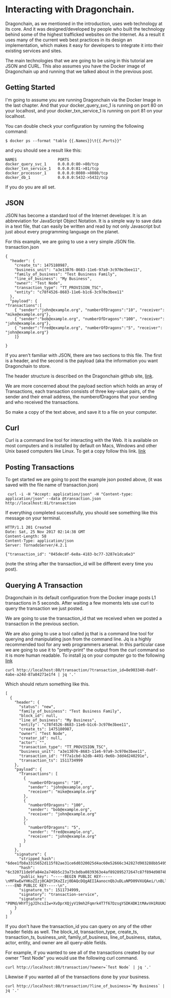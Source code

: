 # Interacting with Dragonchain.

Dragonchain, as we mentioned in the introduction, uses web technology at its core. And it was designed/developed by people who built the technology behind some of the highest trafficked websites on the Internet. As a result it uses many of the current web best practices in its design an implementation, which makes it easy for developers to integrate it into their existing services and sites.

The main technologies that we are going to be using in this tutorial are JSON and CURL. This also assumes you have the Docker image of Dragonchain up and running that we talked about in the previous post.

## Getting Started
I'm going to assume you are running Dragonchain via the Docker Image in the last chapter. And that your docker_query_svc_1 is running on port 80 on your localhost, and your docker_txn_service_1 is running on port 81 on your localhost.  

You can double check your configuration by running the following command:
```
$ docker ps --format "table {{.Names}}\t{{.Ports}}"
```
and you should see a result like this:
```
NAMES                  PORTS
docker_query_svc_1     0.0.0.0:80->80/tcp
docker_txn_service_1   0.0.0.0:81->81/tcp
docker_processor_1     0.0.0.0:8080->8080/tcp
docker_db_1            0.0.0.0:5432->5432/tcp
```
If you do you are all set.

## JSON
JSON has become a standard tool of the Internet developer. It is an abbreviation for JavaScript Object Notation. It is a simple way to save data in a text file, that can easily be written and read by not only Javascript but just about every programming language on the planet.

For this example, we are going to use a very simple JSON file.
transaction.json
````
{
  "header": {
    "create_ts": 1475180987,
    "business_unit": "a3e13076-8683-11e6-97a9-3c970e3bee11",
    "family_of_business": "Test Business Family",
    "line_of_business": "My Business",
    "owner": "Test Node",
    "transaction_type": "TT_PROVISION_TSC",
    "entity": "c78f4526-8683-11e6-b1c6-3c970e3bee11"
  },
  "payload": {
"Transactions":[
    { "sender":"john@example.org", "numberOfDragons":"10", "receiver": "mike@example.org"},
    { "sender":"bob@example.org", "numberOfDragons":"100", "receiver": "john@example.org"},
    { "sender":"fred@example.org", "numberOfDragons":"5", "receiver": "john@example.org"}
    ]}

}
````

If you aren't familiar with JSON, there are two sections to this file. The first is a header, and the second is the payload (aka the information you want Dragonchain to store.

The header structure is described on the Dragonchain github site, [link](https://github.com/dragonchain/dragonchain/blob/master/docs/transactions.md).

We are more concerned about the payload section which holds an array of Transactions, each transaction consists of three key-value pairs, of the sender and their email address, the numberofDragons that your sending and who received the transactions.

So make a copy of the text above, and save it to a file on your computer.

## Curl
Curl is a command line tool for interacting with the Web. It is available on most computers and is installed by default on Macs, Windows and other Unix based computers like Linux.  To get a copy follow this link. [link](https://curl.haxx.se/download.html)

## Posting Transactions
To get started we are going to post the example json posted above, (it was saved with the file name of transaction.json)

```
 curl -i -H "Accept: application/json" -H "Content-type: application/json" --data @transaction.json http://localhost:81/transaction
```

If everything completed successfully, you should see something like this message on your terminal.

```
HTTP/1.1 201 Created
Date: Sat, 25 Nov 2017 02:14:38 GMT
Content-Length: 58
Content-Type: application/json
Server: TornadoServer/4.2.1

{"transaction_id": "045dec8f-6e8a-4183-bc77-3287e1dca6e3"
```
(note the string after the transaction_id will be different every time you post).

## Querying A Transaction
Dragonchain in its default configuration from the Docker image posts L1 transactions in 5 seconds. After waiting a few moments lets use curl to query the transaction we just posted.

We are going to use the transaction_id that we received when we posted a transaction in the previous section.

We are also going to use a tool called jq that is a command line tool for querying and manipulating json from the command line. Jq is a highly recommended tool for any web programmers arsenal. In this particular case we are going to use it to "pretty-print" the output from the curl command so it is more human readable. To install jq on your computer go to the following [link](https://stedolan.github.io/jq/download/)
```
curl http://localhost:80/transaction/?transaction_id=8e903340-0a8f-4abe-a24d-87a84271e1f4 | jq '.'
```
Which should return something like this.
```
[
  {
    "header": {
      "status": "new",
      "family_of_business": "Test Business Family",
      "block_id": null,
      "line_of_business": "My Business",
      "entity": "c78f4526-8683-11e6-b1c6-3c970e3bee11",
      "create_ts": 1475180987,
      "owner": "Test Node",
      "creator_id": null,
      "actor": "",
      "transaction_type": "TT_PROVISION_TSC",
      "business_unit": "a3e13076-8683-11e6-97a9-3c970e3bee11",
      "transaction_id": "ff7a1cbd-b2db-4491-9e6b-3dd4d240291e",
      "transaction_ts": 1511734999
    },
    "payload": {
      "Transactions": [
        {
          "numberOfDragons": "10",
          "sender": "john@example.org",
          "receiver": "mike@example.org"
        },
        {
          "numberOfDragons": "100",
          "sender": "bob@example.org",
          "receiver": "john@example.org"
        },
        {
          "numberOfDragons": "5",
          "sender": "fred@example.org",
          "receiver": "john@example.org"
        }
      ]
    },
    "signature": {
      "stripped_hash": "6dee1fb8a3315652d115f82ae31ce6d0320025d4ac60e52666c342827d903288bb54958b1b419517a1b6fcf523278053f9adc5538c8407411821caac92e9d294",
      "hash": "6c320711de9fa84e2a746b5c23a73cbdba0839363e4af892895272647c87f894d9074b8194c7eb45d67d0861d99a2f18551c736a8de4c324142c211e9d722e8a",
      "public_key": "-----BEGIN PUBLIC KEY-----\nMFkwEwYHKoZIzj0CAQYIKoZIzj0DAQcDQgAEIIAanocnQbJuDLuNPD09VXUQAei/\nBLlLBHz6WTNcP71MJDYuVz9CHGk6mC46I0slk4ktkTpZ8WlRueavVbktcg==\n-----END PUBLIC KEY-----\n",
      "signature_ts": 1511734999,
      "signatory": "transaction-service",
      "signature": "P8Md/HhYTjgJIhcsI1w+XvDprXQjyV19mh2Fqmrk4T7f67DzsgYSDK4DK1tMAvVH1RUUKXUcBhLP\nrC0bTDHTJg==\n"
    }
  }
]
```

If you don't have the transaction_id you can query on any of the other header fields as well. The block_id, transaction_type, create_ts, transaction_ts, business_unit, family_of_business, line_of_business, status, actor, entity, and owner are all query-able fields.

For example, if you wanted to see all of the transactions created by our owner "Test Node" you would use the following curl command.
```
curl http://localhost:80/transaction/?owner=`Test Node` | jq '.'
```

Likewise if you wanted all of the transactions done by your business. 
```
curl http://localhost:80/transaction/?line_of_business=`My Business` | jq '.'
```
